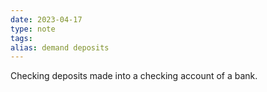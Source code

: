 ```yaml
---
date: 2023-04-17
type: note
tags: 
alias: demand deposits
---
```


Checking deposits made into a checking account of a bank.
